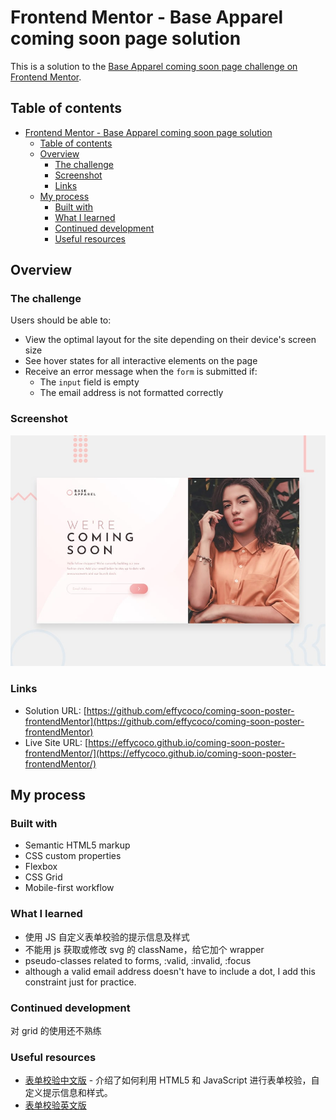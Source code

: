 # Frontend Mentor - Base Apparel coming soon page solution

This is a solution to the [Base Apparel coming soon page challenge on Frontend Mentor](https://www.frontendmentor.io/challenges/base-apparel-coming-soon-page-5d46b47f8db8a7063f9331a0).

## Table of contents

- [Frontend Mentor - Base Apparel coming soon page solution](#frontend-mentor---base-apparel-coming-soon-page-solution)
  - [Table of contents](#table-of-contents)
  - [Overview](#overview)
    - [The challenge](#the-challenge)
    - [Screenshot](#screenshot)
    - [Links](#links)
  - [My process](#my-process)
    - [Built with](#built-with)
    - [What I learned](#what-i-learned)
    - [Continued development](#continued-development)
    - [Useful resources](#useful-resources)

## Overview

### The challenge

Users should be able to:

- View the optimal layout for the site depending on their device's screen size
- See hover states for all interactive elements on the page
- Receive an error message when the `form` is submitted if:
  - The `input` field is empty
  - The email address is not formatted correctly

### Screenshot

![Design preview for the Base Apparel coming soon page coding challenge](./design/desktop-preview.jpg)

### Links

- Solution URL: [https://github.com/effycoco/coming-soon-poster-frontendMentor](https://github.com/effycoco/coming-soon-poster-frontendMentor)
- Live Site URL: [https://effycoco.github.io/coming-soon-poster-frontendMentor/](https://effycoco.github.io/coming-soon-poster-frontendMentor/)

## My process

### Built with

- Semantic HTML5 markup
- CSS custom properties
- Flexbox
- CSS Grid
- Mobile-first workflow

### What I learned

- 使用 JS 自定义表单校验的提示信息及样式
- 不能用 js 获取或修改 svg 的 className，给它加个 wrapper
- pseudo-classes related to forms, :valid, :invalid, :focus
- although a valid email address doesn't have to include a dot, I add this constraint just for practice.

### Continued development

对 grid 的使用还不熟练

### Useful resources

- [表单校验中文版](https://developer.mozilla.org/zh-CN/docs/Learn/Forms/Form_validation) - 介绍了如何利用 HTML5 和 JavaScript 进行表单校验，自定义提示信息和样式。
- [表单校验英文版](https://developer.mozilla.org/en-US/docs/Learn/Forms/Form_validation)
